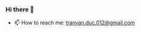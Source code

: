 ### Hi there 👋

<!--
**AtticusFinchIPH/AtticusFinchIPH** is a ✨ _special_ ✨ repository because its `README.md` (this file) appears on your GitHub profile.

Here are some ideas to get you started:

- 🔭 I’m currently working on JavaScript, Java
- 🌱 I’m currently learning ReactJS, Spring, NodeJS
- 👯 I’m looking to collaborate on ReactJS or Spring projects
- 🤔 I’m looking for help with Spring
<!-- 💬 Ask me about --> 
- 📫 How to reach me: tranvan.duc.012@gmail.com
<!--
- 😄 Pronouns: ...
- ⚡ Fun fact: ...
-->

